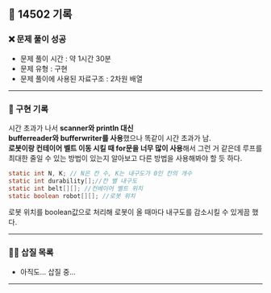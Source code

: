 ## 📝 14502 기록
###  ❌ 문제 풀이 성공
- 문제 풀이 시간 : 약 1시간 30분
- 문제 유형 : 구현
- 문제 풀이에 사용된 자료구조 : 2차원 배열

---

### 📍 구현 기록
시간 초과가 나서 **scanner와 println 대신**   
**bufferreader와 bufferwriter를 사용**했으나 똑같이 시간 초과가 남.    
**로봇이랑 컨테이어 벨트 이동 시킬 때 for문을 너무 많이 사용**해서 그런 거 같은데 루프를 최대한 줄일 수 있는 방법이 있는지 알아보고 
다른 방법을 사용해봐야 할 듯 하다.

```java
static int N, K; // N은 칸 수, K는 내구도가 0인 칸의 개수
static int durability[];//칸 별 내구도
static int belt[][]; //컨베이어 벨트 위치
static boolean robot[][]; //로봇 위치
```
로봇 위치를 boolean값으로 처리해 로봇이 올 때마다 내구도를 감소시킬 수 있게끔 했다.

---

### 👷🏻 삽질 목록
- 아직도... 삽질 중...

---
